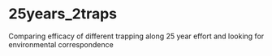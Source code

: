 # 25years_2traps
Comparing efficacy of different trapping along 25 year effort and looking for environmental correspondence 
